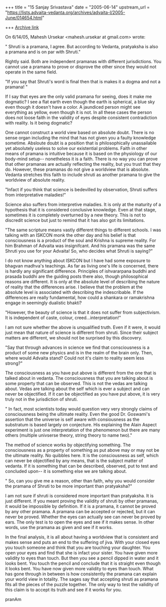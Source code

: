 +++
title = "15 Sanjay Srivastava"
date = "2005-06-14"
upstream_url = "https://lists.advaita-vedanta.org/archives/advaita-l/2005-June/014654.html"

+++
[Archive link](https://lists.advaita-vedanta.org/archives/advaita-l/2005-June/014654.html)

On 6/14/05, Mahesh Ursekar <mahesh.ursekar at gmail.com> wrote:

" Shruti is a pramana, I agree. But according to Vedanta, pratyaksha is also a
pramana and is on par with Shruti."

Rightly said. Both are independent pramanas with different
jurisdictions. You cannot use a pramana to prove or disprove the other
since they would not operate in the same field.

 "If you say that Shruti's word is final then that is makes it a dogma
and not a pramana! "

If I say that eyes are the only valid pramana for seeing, does it make
me dogmatic? I see a flat earth even though the earth is spherical, a
blue sky even though it doesn't have a color. A jaundiced person might
see everything as yellow, even though it is not. In all these cases
the person does not loose faith in the validity of eyes despite
consistent contradiction with reality. Is it being dogmatic?

One cannot  construct a world view based on absolute doubt. There is
no sense organ including the mind that has not given you a faulty
knowledge sometime. Absloute doubt is a position that is
philosophically unassailable yet absolutely useless to solve our
existential problems. Faith in other means of pramana is intuitive
because it is based on the physiology of our body-mind setup--
nonetheless it is a faith.  There is no way you can prove that other
pramanas are actually reflecting the reality, but you trust that they
do. However, these pramanas do not give a worldview that is absolute.
Vedanta stretches this faith to include shruti as another pramana to
give the worldview of absolute reality.

 "Infact if you think that science is bedevilled by observation,
Shruti suffers from interpretative
maladies!"

Science also suffers from interpretive maladies. It is only at the
maturity of a hypothesis that it is considered conclusive knowledge.
Even at that stage, sometimes it is completely overturned by a new
theory. This is not to discredit science but just to remind that it
has also got its limitations.

"The same scripture means vastly different things to different
schools. I was talking with an ISKCON monk the other day and his
belief is that consciousness is a product of the soul and Krishna is
supreme reality. For him Brahman of Advaita was insignifcant. And his
pramana was the same Shruti you use for your Advaita! So, who decides
what Shruti is saying?"

I do not know anything about ISKCON but I have had some exposure to
bhagvan madhva's teachings. As far as living one's life is concerned,
there is hardly any significant difference. Principles of ishvararpana
buddhi and prasada buddhi are the guiding posts there also, though
philosophical reasons are different. It is only at the absolute level
of describing the nature of reality that the differences arise. I
believe that the problem at the absolute level is associated with
describing the indescribable. If the differences are really
fundamental, how could a shankara or ramakrishna engage in seemingly
dualistic bhakti?

"However, the beauty of science is that it does not suffer from
subjectivism. It is independent of caste, colour,
creed...interpretation!"

I am not sure whether the above is unqualified truth. Even if it were,
it would just mean that nature of science is different from shruti.
Since their subject matters are different, we should not be surprised
by this discovery.

"Say that through advances in science we find that consciousness is a
product of some new physics and is in the realm of the brain only.
Then, where would Advaita stand? Could not it's claim to reality seem
less strong?"

The consciousness as you have put above is different from the one that
is talked about in vedanta. The consciousness that you are talking
about is some property that can be observed. This is not the vedas are
talking about. Vedas are talking about the self which is ever a
subject and can never be objectified. If it can be objectified as you
have put above, it is very truly not in the jurisdiction of shruti.

" In fact, most scientists today would question very very strongly claims of
 consciousness being the ultimate reality. Even the good Dr. Goswami's
 assertion that the universe is self aware with consiousness as the
 substratum is based largely on conjecture. His explaining the Alain Aspect
experiment is just one interpretation of the phenomenon but there are many
others (multiple univserse theory, string theory to name two)."

The method of science works by objectifying something. The
consciousness as a property of something as put above may or may not
be the ultimate reality. No quibbles here. It is the consciousness as
self, which can never be objectified by any means, that is the subject
matter of vedanta. If it is something that can be described, observed,
put to test and concluded upon-- it is something else we are talking
about.

" So, can you give me a reason, other than faith, why you would consider the
 pramana of Shruti to be more important than pratyaksha?"

I am not sure if shruti is considered more important than pratyaksha.
It is just different. If you meant proving the validity of shruti by
other pramanas, it would be impossible by definition. If it is a
pramana, it cannot be proved by any other pramana. A pramana can be
accepted or rejected, but it can never be proved. Whether the eyes can
actually see can never be proved by ears. The only test is to open the
eyes and see if it makes sense. In other words, use the pramana as
given and see if it works.

In the final analysis, it is all about having a worldview that is
consistent and makes sense and puts an end to the suffering of jiva.
With your closed eyes you touch someone and think that you are
touching your daughter. You open your eyes and find that she is infact
your sister. You have given more validity to eyes than touch. But then
you see a pencil dipped in water and it looks bent. You touch the
pencil and conclude that it is straight even though it looks bent. You
have now given more validity to eyes than touch. What has gone through
in between is how consistently the pramana can explain your world view
in totality.  The sages say that accepting shruti as pramana fits all
the pieces of the puzzle together. The only way to test the validity
of this claim is to accept its truth and see if it works for you.

pranAm

